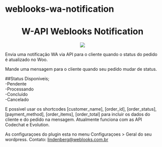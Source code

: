 # weblooks-wa-notification
<h1 align="center"> W-API Weblooks Notification</h1>
<p align="center">
<img src="http://img.shields.io/static/v1?label=STATUS&message=EM%20DESENVOLVIMENTO&color=GREEN&style=for-the-badge"/>
</p>


<p>Envia uma notificação WA via API para o cliente quando o status do pedido é atualizado no Woo.</p>
Mande uma mensagem para o cliente quando seu pedido mudar de status.<br />

##Status Disponiveis;<br />
-Pendente<br />
-Processando<br />
-Concluído<br />
-Cancelado<br />

E possivel usar os shortcodes [customer_name], [order_id], [order_status], [payment_method], [order_items], [order_total] para incluir os dados do cliente e do pedido na mensagem.
Atualmente funciona com as API Codechat e Evolution.

As configuraçoes do plugin esta no menu Configuraçoes > Geral do seu wordpress.
Contato: lindenberg@weblooks.com.br


